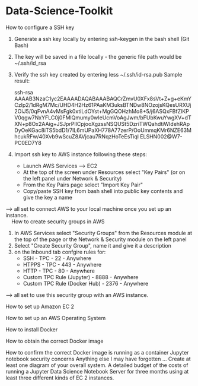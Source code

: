 # Data-Science-Toolkit
How to configure a SSH key

 1) Generate a ssh key locally by entering ssh-keygen in the bash shell (Git Bash)
 2) The key will be saved in a file locally - the generic file path would be ~/.ssh/id_rsa
 3) Verify the ssh key created by entering less ~/.ssh/id-rsa.pub
    Sample result:
    
    ssh-rsa            AAAAB3NzaC1yc2EAAAADAQABAAABAQCrZmvU0XFx8sVt+Z+g+eKmYCzIp2/1dRgM7Mc/UHD4H2Hz61PAaKM3uksBTNDw8NOzojsKQesURXUj2OiJ5/0qFvnA4vMsFgk0xtiLdOYst+MgGQOHzhMo8+5/j6ASQxFBfZlKPV0qgw7NxYFLC0j0FMlQmumy0wIeUcmVoAgJwm/bFUbKwuYwgXV+dTXN+p8Ox2AAig+JSJprPIlCpjooXgzssNSQUSt5DzriTWQahdtiWIdehRApDyOeKGac8iTS5bdD1/7lL6mUPaXH778A77zerP/OoUmmqKMr6NZE63MhcukRFw/40Xvb9wScuZ8AVjcau7RNqzHoTeEsTiql ELSHN002@W7-PC0ED7Y8
    
 4) Import ssh key to AWS instance following these steps:
    - Launch AWS Services --> EC2
    - At the top of the screen under Resources select "Key Pairs" (or on the left panel under Network & Security)
    - From the Key Pairs page select "Import Key Pair"
    - Copy/paste SSH key from bash shell into public key contents and give the key a name

--> all set to connect AWS to your local machine once you set up an instance.  
    
How to create  security groups in AWS
 1) In AWS Services select "Security Groups" from the Resources module at the top of the page or the Network & Security module on the       left panel
 2) Select "Create Security Group", name it and give it a description
 3) on the Inbound tab confgire rules for:
    - SSH - TPC - 22 - Anywhere
    - HTPPS - TPC - 443 - Anywhere
    - HTTP - TPC - 80 - Anywhere
    - Custom TPC Rule (Jupyter) - 8888 - Anywhere
    - Custom TPC Rule (Docker Hub) - 2376 - Anywhere

--> all set to use this security group with an AWS instance.

How to set up Amazon EC 2


How to set up an AWS Operating System

How to install Docker 

How to obtain the correct Docker image

How to confirm the correct Docker image is running as a container
Jupyter notebook security concerns
Anything else I may have forgotten ...
Create at least one diagram of your overall system.
A detailed budget of the costs of running a Jupyter Data Science Notebook Server for three months using at least three different kinds of EC 2 instances.
